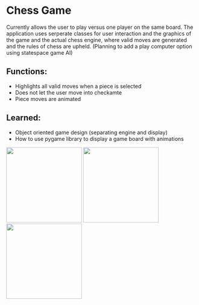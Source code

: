 # Chess Game
Currently allows the user to play versus one player on the same board. The application uses serperate classes for user interaction and the graphics of the game and
the actual chess engine, where valid moves are generated and the rules of chess are upheld. (Planning to add a play computer option using statespace game AI)
## Functions:
  - Highlights all valid moves when a piece is selected
  - Does not let the user move into checkamte
  - Piece moves are animated
## Learned:
  - Object oriented game design (separating engine and display)
  - How to use pygame library to display a game board with animations
  
<p>
  <img src="images/base.jpg" width="200"> <img src="images/midgame.jpg" width="200"> <img src="images/endgame.jpg" width="200">
</p>
